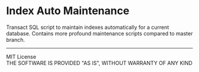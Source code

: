 # Index Auto Maintenance
Transact SQL script to maintain indexes automatically for a current database. Contains more profound maintenance scripts compared to master branch.

---
MIT License <br>
THE SOFTWARE IS PROVIDED "AS IS", WITHOUT WARRANTY OF ANY KIND
